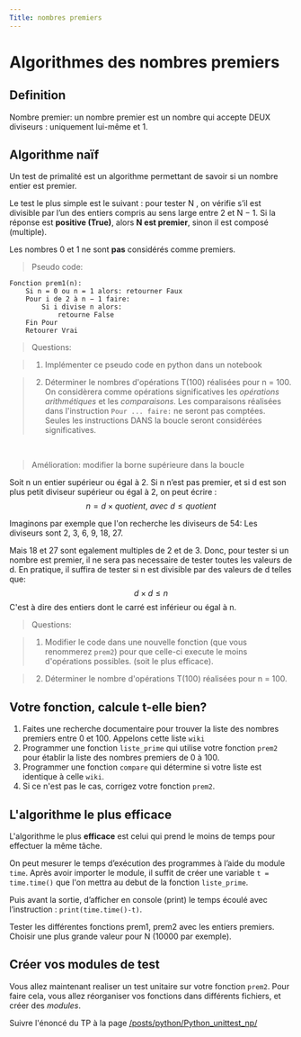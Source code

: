```yaml
---
Title: nombres premiers
---
```


# Algorithmes des nombres premiers
## Definition
Nombre premier: un nombre premier est un nombre qui accepte DEUX diviseurs : uniquement lui-même et 1.

## Algorithme naïf
Un test de primalité est un algorithme permettant de savoir si un nombre entier est premier.

Le test le plus simple est le suivant : pour tester N , on vérifie s’il est divisible par l’un des entiers compris au sens large entre 2 et N − 1. Si la réponse est **positive (True)**, alors **N est premier**, sinon il est composé (multiple).

Les nombres 0 et 1 ne sont **pas** considérés comme premiers.

> Pseudo code:

```
Fonction prem1(n): 
    Si n = 0 ou n = 1 alors: retourner Faux
    Pour i de 2 à n − 1 faire:
        Si i divise n alors: 
            retourne False
    Fin Pour 
    Retourer Vrai
```

> Questions:

> 1. Implémenter ce pseudo code en python dans un notebook

> 2. Déterminer le nombres d'opérations T(100) réalisées pour n = 100. On considèrera comme opérations significatives les *opérations arithmétiques* et les *comparaisons*. Les comparaisons réalisées dans l'instruction `Pour ... faire:` ne seront pas comptées. Seules les instructions DANS la boucle seront considérées significatives.

<br>

> Amélioration: modifier la borne supérieure dans la boucle

Soit n un entier supérieur ou égal à 2.
Si n n’est pas premier, et si d est son plus petit diviseur supérieur ou égal à 2, on peut écrire :
$$n=d\times quotient,~avec~d \leq quotient$$

Imaginons par exemple que l'on recherche les diviseurs de 54:
Les diviseurs sont 2, 3, 6, 9, 18, 27. 

Mais 18 et 27 sont egalement multiples de 2 et de 3. Donc, pour tester si un nombre est premier, il ne sera pas necessaire de tester toutes les valeurs de d. En pratique, il suffira de tester si n est divisible par des valeurs de d telles que: $$d \times d \leq n$$ 
C'est à dire des entiers dont le carré est inférieur ou égal à n.

> Questions:

> 1. Modifier le code dans une nouvelle fonction (que vous renommerez `prem2`) pour que celle-ci execute le moins d'opérations possibles. (soit le plus efficace).

> 2. Déterminer le nombre d'opérations T(100) réalisées pour n = 100.



## Votre fonction, calcule t-elle bien?
1. Faites une recherche documentaire pour trouver la liste des nombres premiers entre 0 et 100. Appelons cette liste `wiki`
2. Programmer une fonction `liste_prime` qui utilise votre fonction `prem2` pour établir la liste des nombres premiers de 0 à 100.
3. Programmer une fonction `compare` qui détermine si votre liste est identique à celle `wiki`.
4. Si ce n'est pas le cas, corrigez votre fonction `prem2`.

## L'algorithme le plus efficace
L'algorithme le plus **efficace** est celui qui prend le moins de temps pour effectuer la même tâche.

On peut mesurer le temps d’exécution des programmes à l’aide du module `time`. Après avoir importer le module, il suffit de créer une variable `t = time.time()` que l'on mettra au debut de la fonction `liste_prime`.

Puis avant la sortie, d’afficher en console (print) le temps écoulé avec l’instruction : `print(time.time()-t)`.

Tester les différentes fonctions prem1, prem2 avec les entiers premiers. Choisir une plus grande valeur pour N (10000 par exemple).

## Créer vos modules de test
Vous allez maintenant realiser un test unitaire sur votre fonction `prem2`.
Pour faire cela, vous allez réorganiser vos fonctions dans différents fichiers, et créer des *modules*.

Suivre l'énoncé du TP à la page [/posts/python/Python_unittest_np/](/posts/python/Python_unittest_np/)

<!--
# Spirale de Ulam
## Principe
En mathématiques, la spirale d'Ulam, ou spirale des nombres premiers (dans d'autres langues, elle est appelée aussi horloge d'Ulam) est une méthode simple pour la représentation des nombres premiers qui révèle un motif qui n'a jamais été pleinement expliqué. Elle fut découverte par le mathématicien Stanislaw Marcin Ulam, lors d'une conférence scientifique en 1963.

[lien wikipedia](https://fr.wikipedia.org/wiki/Spirale_d%27Ulam)

{{< img src="../images/ulam.gif" >}}
## Enoncé du projet
Vous devrez réaliser la spirale de Ulam dans une fenêtre `turtle` en vous inspirant du modèle proposé plus haut. Le programme sera réalisé en langage python. Le programme sera organisé en modules. On pourra consulter [la page suivante](/docs/NSI/langages/page3/) pour la mise en module du script.

## Démarche de projet
1. Vous commencerez par identifer le cahier des charges: Quelles sont les données initiales pour résoudrre le problème? Quel est le résultat attendu?

2. Vous ferez une recherche documentaire utile pour déterminer les fonctions et instructions python dont vous aurez besoin.

3. Vous définirez les différentes parties qui constituent le projet.

4. Vous établirez un plan d'action: par quoi allez vous commencer? (une premiere approche du dessin turtle, une fonction qui calcule des nombres premiers...). Comment le programme sera t-il écrit au début? (un IDE en ligne, un notebook, un IDE installé sur votre ordinateur)...

5. Enfin, vous ajouterez des [assertions](http://localhost:1313/docs/NSI/langages/page5/#assertions) ou des tests unitaires à votre projet afin de valider les différentes étapes: voir la page [langage/mise au point](/docs/NSI/langages/page5/#créer-un-module-de-test-avec-unittest)

## IDLE python
L'IDLE python fait partie de l'environnement *Winpython*. L'interêt de cet IDE est sa bonne gestion des fenêtre graphiques que vous allez ouvrir et fermer.

Pour le lancer, aller dans le menu Démarrer du PC, puis choisir IDE python.

Seule la fenêtre d'edition s'ouvre alors. Vous pouvez y taper ou coller votre script python. Pour executer : Touche **F5**.

Deux autres fenêtres s'ouvrent alors: 

* la fenêtre graphique (turtle, Tkinter)
* la console interactive (le shell).

Vous pouvez alors organiser vos fenêtres comme sur l'image suivante.

{{< img src="../images/idlePython.png" caption="A gauche, l'editeur python, à droite les fenêtres graphique et le shell" >}}
-->